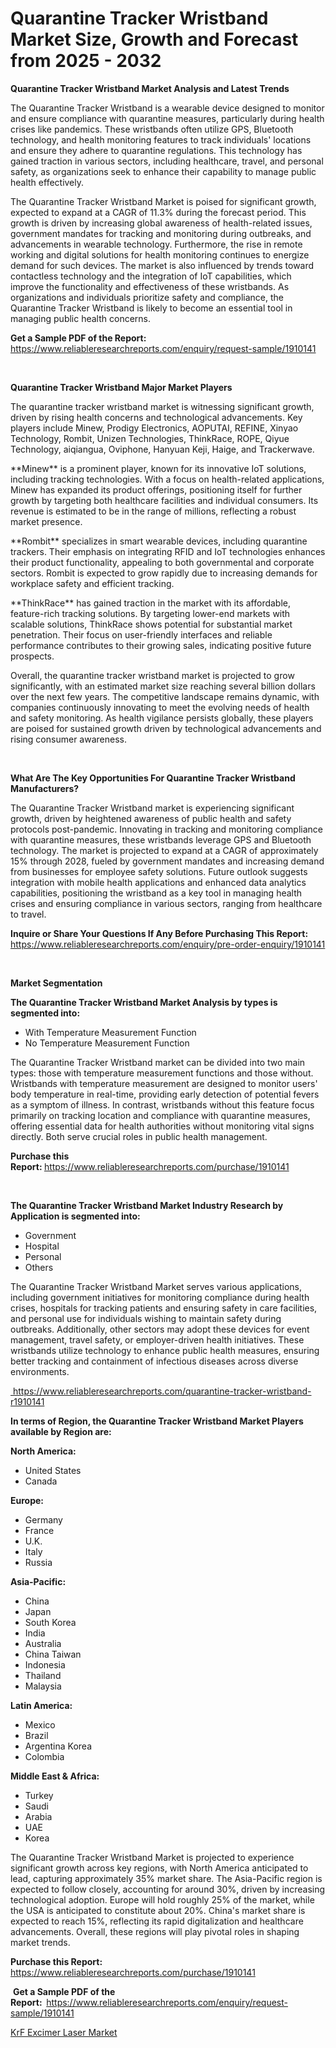 <p><h1>Quarantine Tracker Wristband Market Size, Growth and Forecast from 2025 - 2032</h1></p><p><strong>Quarantine Tracker Wristband Market Analysis and Latest Trends</strong></p>
<p><p>The Quarantine Tracker Wristband is a wearable device designed to monitor and ensure compliance with quarantine measures, particularly during health crises like pandemics. These wristbands often utilize GPS, Bluetooth technology, and health monitoring features to track individuals' locations and ensure they adhere to quarantine regulations. This technology has gained traction in various sectors, including healthcare, travel, and personal safety, as organizations seek to enhance their capability to manage public health effectively.</p><p>The Quarantine Tracker Wristband Market is poised for significant growth, expected to expand at a CAGR of 11.3% during the forecast period. This growth is driven by increasing global awareness of health-related issues, government mandates for tracking and monitoring during outbreaks, and advancements in wearable technology. Furthermore, the rise in remote working and digital solutions for health monitoring continues to energize demand for such devices. The market is also influenced by trends toward contactless technology and the integration of IoT capabilities, which improve the functionality and effectiveness of these wristbands. As organizations and individuals prioritize safety and compliance, the Quarantine Tracker Wristband is likely to become an essential tool in managing public health concerns.</p></p>
<p><strong>Get a Sample PDF of the Report:&nbsp;</strong> <a href="https://www.reliableresearchreports.com/enquiry/request-sample/1910141?utm_campaign=3543&utm_medium=2&utm_source=Github&utm_content=ia&utm_term=06042025&utm_id=quarantine-tracker-wristband">https://www.reliableresearchreports.com/enquiry/request-sample/1910141</a></p>
<p>&nbsp;</p>
<p><strong>Quarantine Tracker Wristband Major Market Players</strong></p>
<p><p>The quarantine tracker wristband market is witnessing significant growth, driven by rising health concerns and technological advancements. Key players include Minew, Prodigy Electronics, AOPUTAI, REFINE, Xinyao Technology, Rombit, Unizen Technologies, ThinkRace, ROPE, Qiyue Technology, aiqiangua, Oviphone, Hanyuan Keji, Haige, and Trackerwave.</p><p>**Minew** is a prominent player, known for its innovative IoT solutions, including tracking technologies. With a focus on health-related applications, Minew has expanded its product offerings, positioning itself for further growth by targeting both healthcare facilities and individual consumers. Its revenue is estimated to be in the range of millions, reflecting a robust market presence.</p><p>**Rombit** specializes in smart wearable devices, including quarantine trackers. Their emphasis on integrating RFID and IoT technologies enhances their product functionality, appealing to both governmental and corporate sectors. Rombit is expected to grow rapidly due to increasing demands for workplace safety and efficient tracking.</p><p>**ThinkRace** has gained traction in the market with its affordable, feature-rich tracking solutions. By targeting lower-end markets with scalable solutions, ThinkRace shows potential for substantial market penetration. Their focus on user-friendly interfaces and reliable performance contributes to their growing sales, indicating positive future prospects.</p><p>Overall, the quarantine tracker wristband market is projected to grow significantly, with an estimated market size reaching several billion dollars over the next few years. The competitive landscape remains dynamic, with companies continuously innovating to meet the evolving needs of health and safety monitoring. As health vigilance persists globally, these players are poised for sustained growth driven by technological advancements and rising consumer awareness.</p></p>
<p>&nbsp;</p>
<p><strong>What Are The Key Opportunities For Quarantine Tracker Wristband Manufacturers?</strong></p>
<p><p>The Quarantine Tracker Wristband market is experiencing significant growth, driven by heightened awareness of public health and safety protocols post-pandemic. Innovating in tracking and monitoring compliance with quarantine measures, these wristbands leverage GPS and Bluetooth technology. The market is projected to expand at a CAGR of approximately 15% through 2028, fueled by government mandates and increasing demand from businesses for employee safety solutions. Future outlook suggests integration with mobile health applications and enhanced data analytics capabilities, positioning the wristband as a key tool in managing health crises and ensuring compliance in various sectors, ranging from healthcare to travel.</p></p>
<p><strong>Inquire or Share Your Questions If Any Before Purchasing This Report:</strong> <a href="https://www.reliableresearchreports.com/enquiry/pre-order-enquiry/1910141?utm_campaign=3543&utm_medium=2&utm_source=Github&utm_content=ia&utm_term=06042025&utm_id=quarantine-tracker-wristband">https://www.reliableresearchreports.com/enquiry/pre-order-enquiry/1910141</a></p>
<p>&nbsp;</p>
<p><strong>Market Segmentation</strong></p>
<p><strong>The Quarantine Tracker Wristband Market Analysis by types is segmented into:</strong></p>
<p><ul><li>With Temperature Measurement Function</li><li>No Temperature Measurement Function</li></ul></p>
<p><p>The Quarantine Tracker Wristband market can be divided into two main types: those with temperature measurement functions and those without. Wristbands with temperature measurement are designed to monitor users' body temperature in real-time, providing early detection of potential fevers as a symptom of illness. In contrast, wristbands without this feature focus primarily on tracking location and compliance with quarantine measures, offering essential data for health authorities without monitoring vital signs directly. Both serve crucial roles in public health management.</p></p>
<p><strong>Purchase this Report:&nbsp;</strong><a href="https://www.reliableresearchreports.com/purchase/1910141?utm_campaign=3543&utm_medium=2&utm_source=Github&utm_content=ia&utm_term=06042025&utm_id=quarantine-tracker-wristband">https://www.reliableresearchreports.com/purchase/1910141</a></p>
<p>&nbsp;</p>
<p><strong>The Quarantine Tracker Wristband Market Industry Research by Application is segmented into:</strong></p>
<p><ul><li>Government</li><li>Hospital</li><li>Personal</li><li>Others</li></ul></p>
<p><p>The Quarantine Tracker Wristband Market serves various applications, including government initiatives for monitoring compliance during health crises, hospitals for tracking patients and ensuring safety in care facilities, and personal use for individuals wishing to maintain safety during outbreaks. Additionally, other sectors may adopt these devices for event management, travel safety, or employer-driven health initiatives. These wristbands utilize technology to enhance public health measures, ensuring better tracking and containment of infectious diseases across diverse environments.</p></p>
<p><a href="https://www.reliableresearchreports.com/quarantine-tracker-wristband-r1910141?utm_campaign=3543&utm_medium=2&utm_source=Github&utm_content=ia&utm_term=06042025&utm_id=quarantine-tracker-wristband">&nbsp;https://www.reliableresearchreports.com/quarantine-tracker-wristband-r1910141</a></p>
<p><strong>In terms of Region, the Quarantine Tracker Wristband Market Players available by Region are:</strong></p>
<p>
    <p> <strong> North America: </strong>
        <ul>
            <li>United States</li>
            <li>Canada</li>
        </ul>
        </p> 
    <p> <strong> Europe: </strong>
        <ul>
            <li>Germany</li>
            <li>France</li>
            <li>U.K.</li>
            <li>Italy</li>
            <li>Russia</li>
        </ul>
        </p> 
    <p> <strong> Asia-Pacific: </strong>
        <ul>
            <li>China</li>
            <li>Japan</li>
            <li>South Korea</li>
            <li>India</li>
            <li>Australia</li>
            <li>China Taiwan</li>
            <li>Indonesia</li>
            <li>Thailand</li>
            <li>Malaysia</li>
        </ul>
        </p> 
    <p> <strong> Latin America: </strong>
        <ul>
            <li>Mexico</li>
            <li>Brazil</li>
            <li>Argentina Korea</li>
            <li>Colombia</li>
        </ul>
        </p> 
    <p> <strong> Middle East & Africa: </strong>
        <ul>
            <li>Turkey</li>
            <li>Saudi</li>
            <li>Arabia</li>
            <li>UAE</li>
            <li>Korea</li>
        </ul>
    </p>
    </p>
<p><p>The Quarantine Tracker Wristband Market is projected to experience significant growth across key regions, with North America anticipated to lead, capturing approximately 35% market share. The Asia-Pacific region is expected to follow closely, accounting for around 30%, driven by increasing technological adoption. Europe will hold roughly 25% of the market, while the USA is anticipated to constitute about 20%. China's market share is expected to reach 15%, reflecting its rapid digitalization and healthcare advancements. Overall, these regions will play pivotal roles in shaping market trends.</p></p>
<p><strong>Purchase this Report: </strong><a href="https://www.reliableresearchreports.com/purchase/1910141?utm_campaign=3543&utm_medium=2&utm_source=Github&utm_content=ia&utm_term=06042025&utm_id=quarantine-tracker-wristband">https://www.reliableresearchreports.com/purchase/1910141</a></p>
<p>&nbsp;<strong>Get a Sample PDF of the Report:&nbsp;&nbsp;</strong><a href="https://www.reliableresearchreports.com/enquiry/request-sample/1910141?utm_campaign=3543&utm_medium=2&utm_source=Github&utm_content=ia&utm_term=06042025&utm_id=quarantine-tracker-wristband">https://www.reliableresearchreports.com/enquiry/request-sample/1910141</a></p>
<p><strong></strong></p>
<p><p><a href="https://github.com/weisonmanych/Market-Research-Report-List-1/blob/main/krf-excimer-laser-market.md?utm_campaign=3543&utm_medium=2&utm_source=Github&utm_content=ia&utm_term=06042025&utm_id=quarantine-tracker-wristband">KrF Excimer Laser Market</a></p></p>